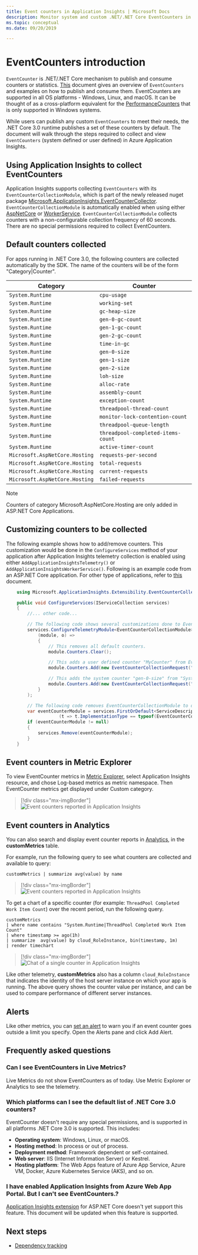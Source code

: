 ```yaml
---
title: Event counters in Application Insights | Microsoft Docs
description: Monitor system and custom .NET/.NET Core EventCounters in Application Insights.
ms.topic: conceptual
ms.date: 09/20/2019

---
```


# EventCounters introduction

`EventCounter` is .NET/.NET Core mechanism to publish and consume counters or statistics. [This](https://github.com/dotnet/runtime/blob/master/src/libraries/System.Diagnostics.Tracing/documentation/EventCounterTutorial.md) document gives an overview of `EventCounters` and examples on how to publish and consume them. EventCounters are supported in all OS platforms - Windows, Linux, and macOS. It can be thought of as a cross-platform equivalent for the [PerformanceCounters](/dotnet/api/system.diagnostics.performancecounter) that is only supported in Windows systems.

While users can publish any custom `EventCounters` to meet their needs, the .NET Core 3.0 runtime publishes a set of these counters by default. The document will walk through the steps required to collect and view `EventCounters` (system defined or user defined) in Azure Application Insights.

## Using Application Insights to collect EventCounters

Application Insights supports collecting `EventCounters` with its `EventCounterCollectionModule`, which is part of the newly released nuget package [Microsoft.ApplicationInsights.EventCounterCollector](https://www.nuget.org/packages/Microsoft.ApplicationInsights.EventCounterCollector). `EventCounterCollectionModule` is automatically enabled when using either [AspNetCore](asp-net-core.md) or [WorkerService](worker-service.md). `EventCounterCollectionModule` collects counters with a non-configurable collection frequency of 60 seconds. There are no special permissions required to collect EventCounters.

## Default counters collected

For apps running in .NET Core 3.0, the following counters are collected automatically by the SDK. The name of the counters will be of the form "Category|Counter".

|Category | Counter|
|---------------|-------|
|`System.Runtime` | `cpu-usage` |
|`System.Runtime` | `working-set` |
|`System.Runtime` | `gc-heap-size` |
|`System.Runtime` | `gen-0-gc-count` |
|`System.Runtime` | `gen-1-gc-count` |
|`System.Runtime` | `gen-2-gc-count` |
|`System.Runtime` | `time-in-gc` |
|`System.Runtime` | `gen-0-size` |
|`System.Runtime` | `gen-1-size` |
|`System.Runtime` | `gen-2-size` |
|`System.Runtime` | `loh-size` |
|`System.Runtime` | `alloc-rate` |
|`System.Runtime` | `assembly-count` |
|`System.Runtime` | `exception-count` |
|`System.Runtime` | `threadpool-thread-count` |
|`System.Runtime` | `monitor-lock-contention-count` |
|`System.Runtime` | `threadpool-queue-length` |
|`System.Runtime` | `threadpool-completed-items-count` |
|`System.Runtime` | `active-timer-count` |
|`Microsoft.AspNetCore.Hosting` | `requests-per-second` |
|`Microsoft.AspNetCore.Hosting` | `total-requests` |
|`Microsoft.AspNetCore.Hosting` | `current-requests` |
|`Microsoft.AspNetCore.Hosting` | `failed-requests` |

> [!NOTE]
> Counters of category Microsoft.AspNetCore.Hosting are only added in ASP.NET Core Applications.

## Customizing counters to be collected

The following example shows how to add/remove counters. This customization would be done in the `ConfigureServices` method of your application after Application Insights telemetry collection is enabled using either `AddApplicationInsightsTelemetry()` or `AddApplicationInsightsWorkerService()`. Following is an example code from an ASP.NET Core application. For other type of applications, refer to [this](worker-service.md#configuring-or-removing-default-telemetrymodules) document.

```csharp
    using Microsoft.ApplicationInsights.Extensibility.EventCounterCollector;

    public void ConfigureServices(IServiceCollection services)
    {
        //... other code...

        // The following code shows several customizations done to EventCounterCollectionModule.
        services.ConfigureTelemetryModule<EventCounterCollectionModule>(
            (module, o) =>
            {
                // This removes all default counters.
                module.Counters.Clear();

                // This adds a user defined counter "MyCounter" from EventSource named "MyEventSource"
                module.Counters.Add(new EventCounterCollectionRequest("MyEventSource", "MyCounter"));

                // This adds the system counter "gen-0-size" from "System.Runtime"
                module.Counters.Add(new EventCounterCollectionRequest("System.Runtime", "gen-0-size"));
            }
        );

        // The following code removes EventCounterCollectionModule to disable the module completely.
        var eventCounterModule = services.FirstOrDefault<ServiceDescriptor>
                    (t => t.ImplementationType == typeof(EventCounterCollectionModule));
        if (eventCounterModule != null)
        {
            services.Remove(eventCounterModule);
        }
    }
```

## Event counters in Metric Explorer

To view EventCounter metrics in [Metric Explorer](../platform/metrics-charts.md), select Application Insights resource, and chose Log-based metrics as metric namespace. Then EventCounter metrics get displayed under Custom category.

> [!div class="mx-imgBorder"]
> ![Event counters reported in Application Insights](./media/event-counters/metrics-explorer-counter-list.png)

## Event counters in Analytics

You can also search and display event counter reports in [Analytics](../log-query/log-query-overview.md), in the **customMetrics** table.

For example, run the following query to see what counters are collected and available to query:

```Kusto
customMetrics | summarize avg(value) by name
```

> [!div class="mx-imgBorder"]
> ![Event counters reported in Application Insights](./media/event-counters/analytics-event-counters.png)

To get a chart of a specific counter (for example: `ThreadPool Completed Work Item Count`) over the recent period, run the following query.

```Kusto
customMetrics 
| where name contains "System.Runtime|ThreadPool Completed Work Item Count"
| where timestamp >= ago(1h)
| summarize  avg(value) by cloud_RoleInstance, bin(timestamp, 1m)
| render timechart
```
> [!div class="mx-imgBorder"]
> ![Chat of a single counter in Application Insights](./media/event-counters/analytics-completeditems-counters.png)

Like other telemetry, **customMetrics** also has a column `cloud_RoleInstance` that indicates the identity of the host server instance on which your app is running. The above query shows the counter value per instance, and can be used to compare performance of different server instances.

## Alerts
Like other metrics, you can [set an alert](../../azure-monitor/platform/alerts-log.md) to warn you if an event counter goes outside a limit you specify. Open the Alerts pane and click Add Alert.

## Frequently asked questions

### Can I see EventCounters in Live Metrics?

Live Metrics do not show EventCounters as of today. Use Metric Explorer or Analytics to see the telemetry.

### Which platforms can I see the default list of .NET Core 3.0 counters?

EventCounter doesn't require any special permissions, and is supported in all platforms .NET Core 3.0 is supported. This includes:

* **Operating system**: Windows, Linux, or macOS.
* **Hosting method**: In process or out of process.
* **Deployment method**: Framework dependent or self-contained.
* **Web server**: IIS (Internet Information Server) or Kestrel.
* **Hosting platform**: The Web Apps feature of Azure App Service, Azure VM, Docker, Azure Kubernetes Service (AKS), and so on.

### I have enabled Application Insights from Azure Web App Portal. But I can't see EventCounters.?

 [Application Insights extension](./azure-web-apps.md) for ASP.NET Core doesn't yet support this feature. This document will be updated when this feature is supported.

## <a name="next"></a>Next steps

* [Dependency tracking](../../azure-monitor/app/asp-net-dependencies.md)

